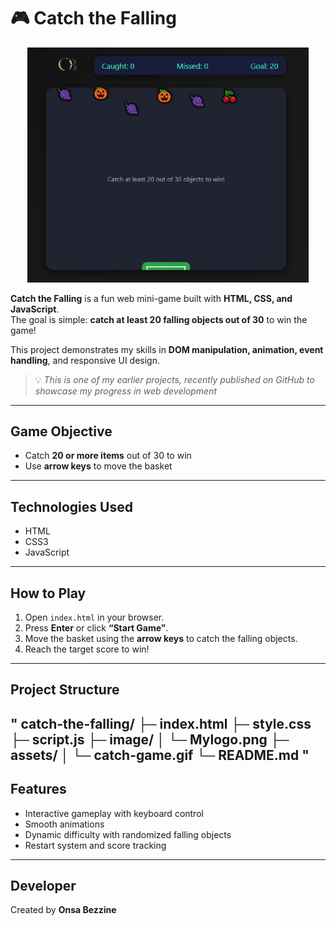 # 🎮 Catch the Falling

<p align="center">
  <img src="assets/catch-game.gif" alt="Catch the Falling Game" width="450">
</p>

**Catch the Falling** is a fun web mini-game built with **HTML, CSS, and JavaScript**.  
The goal is simple: **catch at least 20 falling objects out of 30** to win the game!

This project demonstrates my skills in **DOM manipulation, animation, event handling**, and responsive UI design.  

> 💡 *This is one of my earlier projects, recently published on GitHub to showcase my progress in web development*

---

## Game Objective
- Catch **20 or more items** out of 30 to win
- Use **arrow keys** to move the basket

---

## Technologies Used
- HTML
- CSS3
- JavaScript

---

## How to Play
1. Open `index.html` in your browser.
2. Press **Enter** or click **“Start Game”**.
3. Move the basket using the **arrow keys** to catch the falling objects.
4. Reach the target score to win!

---

## Project Structure
"
catch-the-falling/
├─ index.html
├─ style.css
├─ script.js
├─ image/
│   └─ Mylogo.png
├─ assets/
│   └─ catch-game.gif
└─ README.md
"
---

## Features
- Interactive gameplay with keyboard control 
- Smooth animations  
- Dynamic difficulty with randomized falling objects 
- Restart system and score tracking

---

## Developer
Created by **Onsa Bezzine**  
